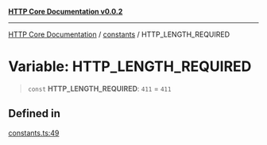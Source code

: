 [**HTTP Core Documentation v0.0.2**](../../README.md)

***

[HTTP Core Documentation](../../modules.md) / [constants](../README.md) / HTTP\_LENGTH\_REQUIRED

# Variable: HTTP\_LENGTH\_REQUIRED

> `const` **HTTP\_LENGTH\_REQUIRED**: `411` = `411`

## Defined in

[constants.ts:49](https://github.com/stonemjs/http-core/blob/ed7c2187bd85b6877da7cd9f8c94448716446e07/src/constants.ts#L49)
